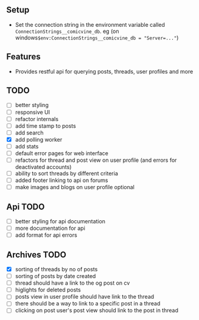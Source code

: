 ﻿
## Setup
- Set the connection string in the environment variable called `ConnectionStrings__comicvine_db`. eg (on windows`$env:ConnectionStrings__comicvine_db = "Server=..."`)
## Features
- Provides restful api for querying posts, threads, user profiles and more

## TODO
-[ ] better styling
-[ ] responsive UI
-[ ] refactor internals
-[ ] add time stamp to posts
-[ ] add search
-[x] add polling worker
-[ ] add stats
-[ ] default error pages for web interface
-[ ] refactors for thread and post view on user profile (and errors for deactivated accounts)
-[ ] ability to sort threads by different criteria
-[ ] added footer linking to api on forums
-[ ] make images and blogs on user profile optional

## Api TODO
-[ ] better styling for api documentation
-[ ] more documentation for api
-[ ] add format for api errors

## Archives TODO
-[x] sorting of threads by no of posts 
-[ ] sorting of posts by date created
-[ ] thread should have a link to the og post on cv
-[ ] higlights for deleted posts
-[ ] posts view in user profile should have link to the thread
-[ ] there should be a way to link to a specific post in a thread
-[ ] clicking on post user's post view should link to the post in thread